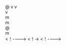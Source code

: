 <html>
 <head>@</head>
v <body>
v <div id="app">
v <div data-v-8elef9d0 class="home-content">
<div data-v-3dee943e data-v-8elef9d0 class="head" logo="https://fdtwimg.oss-ap-sout
heast-7.aliyuncs.com/images/d9cb9d69eb5ab54e5eca9de29d03d11d.png">m</div><flex
 <div data-v-8elef9d0 class="home-nav"> m </div>
<div data-v-8elef9d0 class="home-banner"> @ </div>
<div data-v-8elef9d0 class="game-content">m </div>
<！---->
<！->
<！---->
<!---->
<div data-v-8elef9d0 class="webView" style="display: none;">m</div>
</div>
</div>
<script type="text/javascript" src="/myanmar/kylin/static1/js/manifest.17668fe...js">
</script>
<script type="text/javascript" src="/myanmar/kylin/static1/js/vendor.43dadbc..js">
</script>
<script type="text/javascript" src="/myanmar/kylin/static1/js/app.003flea...js">
</script>
<script src="chrome-extension://nepfianafdaggjoadehmfieomikldhie/static/js/inject.js"
type="text/javascript" async></script>
</body>
</html>
